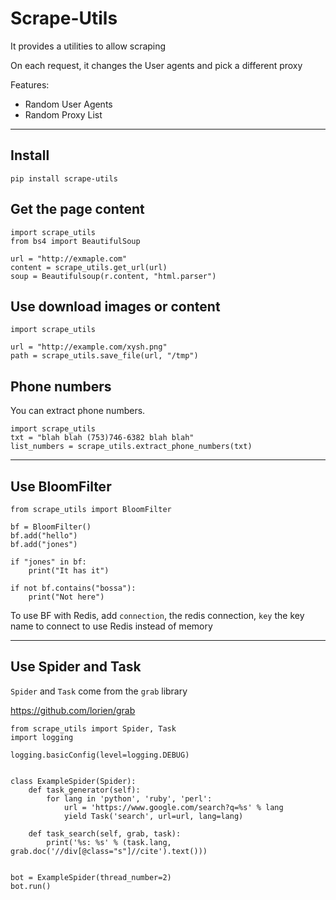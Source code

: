 # Scrape-Utils

It provides a utilities to allow scraping

On each request, it changes the User agents and pick a different proxy

Features:

- Random User Agents
- Random Proxy List

---

## Install 

    pip install scrape-utils 
    
    
## Get the page content

    import scrape_utils 
    from bs4 import BeautifulSoup
    
    url = "http://exmaple.com"
    content = scrape_utils.get_url(url)
    soup = Beautifulsoup(r.content, "html.parser")
    
    

## Use download images or content

    import scrape_utils 
    
    url = "http://example.com/xysh.png"
    path = scrape_utils.save_file(url, "/tmp")
    
    
## Phone numbers

You can extract phone numbers. 

    import scrape_utils
    txt = "blah blah (753)746-6382 blah blah"
    list_numbers = scrape_utils.extract_phone_numbers(txt)

---

## Use BloomFilter
    

    from scrape_utils import BloomFilter
    
    bf = BloomFilter()
    bf.add("hello")
    bf.add("jones")

    if "jones" in bf:
        print("It has it")

    if not bf.contains("bossa"):
        print("Not here")
        
        
To use BF with Redis, add `connection`, the redis connection, `key` the key name
to connect to use Redis instead of memory

---

## Use Spider and Task

`Spider` and `Task` come from the `grab` library

https://github.com/lorien/grab

    from scrape_utils import Spider, Task
    import logging
    
    logging.basicConfig(level=logging.DEBUG)
    
    
    class ExampleSpider(Spider):
        def task_generator(self):
            for lang in 'python', 'ruby', 'perl':
                url = 'https://www.google.com/search?q=%s' % lang
                yield Task('search', url=url, lang=lang)
    
        def task_search(self, grab, task):
            print('%s: %s' % (task.lang, grab.doc('//div[@class="s"]//cite').text()))
    
    
    bot = ExampleSpider(thread_number=2)
    bot.run()



